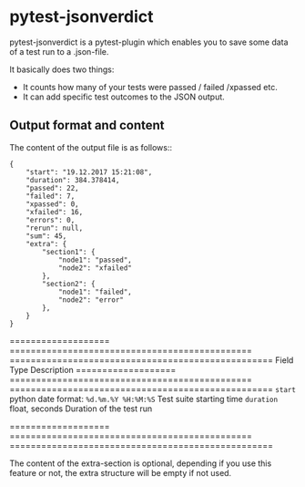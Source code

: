 pytest-jsonverdict
==================

pytest-jsonverdict is a pytest-plugin which enables you to save some data of a test run to a .json-file.

It basically does two things:

* It counts how many of your tests were passed / failed /xpassed etc.
* It can add specific test outcomes to the JSON output.

## Output format and content


The content of the output file is as follows::

    {
        "start": "19.12.2017 15:21:08",
        "duration": 384.378414,
        "passed": 22,
        "failed": 7,
        "xpassed": 0,
        "xfailed": 16,
        "errors": 0,
        "rerun": null,
        "sum": 45,
        "extra": {
            "section1": {
                "node1": "passed",
                "node2": "xfailed"
            },
            "section2": {
                "node1": "failed",
                "node2": "error"
            },
        }
    }

=================== ============================================== ==================================================
Field               Type                                           Description
=================== ============================================== ==================================================
``start``           python date format: ``%d.%m.%Y %H:%M:%S``      Test suite starting time
``duration``        float, seconds                                 Duration of the test run

=================== ============================================== ==================================================



The content of the extra-section is optional, depending if you use this feature or not, the extra structure will be
empty if not used.

